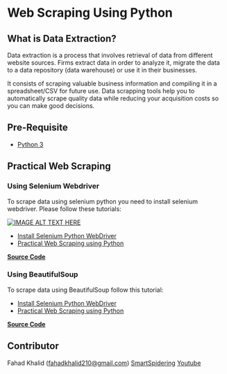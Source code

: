 # Web Scraping Using Python

## What is Data Extraction?
Data extraction is a process that involves retrieval of data from different website sources. Firms extract data in order to analyze it, migrate the data to a data repository (data warehouse) or use it in their businesses.

It consists of scraping valuable business information and compiling it in a spreadsheet/CSV for future use. Data scrapping tools help you to automatically scrape quality data while reducing your acquisition costs so you can make good decisions.

## Pre-Requisite
* [Python 3](https://www.blog.smartspidering.com/how-to-install-python/)

## Practical Web Scraping

### Using Selenium Webdriver
To scrape data using selenium python you need to install selenium webdriver. Please follow these tutorials:

[![IMAGE ALT TEXT HERE](http://img.youtube.com/vi/ePMGsFDRrPg/0.jpg)](http://www.youtube.com/watch?v=ePMGsFDRrPg)

* [Install Selenium Python WebDriver](https://www.blog.smartspidering.com/install-selenium-python-webdriver/)
* [Practical Web Scraping using Python](https://www.blog.smartspidering.com/practical-web-scraping-using-python/)

**[Source Code](econpy_final.py)** 

### Using BeautifulSoup
To scrape data using BeautifulSoup follow this tutorial:

* [Install Selenium Python WebDriver](https://www.blog.smartspidering.com/install-selenium-python-webdriver/)
* [Practical Web Scraping using Python](https://www.blog.smartspidering.com/practical-web-scraping-using-python/)

**[Source Code](beautifulsoup_scrapper.py)** 

## Contributor
Fahad Khalid (fahadkhalid210@gmail.com)
[SmartSpidering](https://www.smartspidering.com/)
[Youtube](https://www.youtube.com/channel/UCJGvnFtcckNkNlx5E20nZyg)

